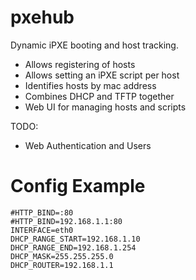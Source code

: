 # pxehub
Dynamic iPXE booting and host tracking.

* Allows registering of hosts
* Allows setting an iPXE script per host
* Identifies hosts by mac address
* Combines DHCP and TFTP together
* Web UI for managing hosts and scripts

TODO:
* Web Authentication and Users

# Config Example
```
#HTTP_BIND=:80
#HTTP_BIND=192.168.1.1:80
INTERFACE=eth0
DHCP_RANGE_START=192.168.1.10
DHCP_RANGE_END=192.168.1.254
DHCP_MASK=255.255.255.0
DHCP_ROUTER=192.168.1.1